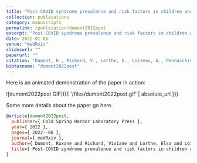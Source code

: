 ```yaml
---
title: "Post-COVID syndrome prevalence and risk factors in children and adolescents: A population-based serological study"
collection: publications
category: manuscripts
permalink: /publication/dumont2022post
excerpt: "Post-COVID syndrome prevalence and risk factors in children and adolescents: A population-based serological study"
date: 2022-01-01
venue: "medRxiv"
slidesurl: ""
paperurl: ""
citation: 'Dumont, R., Richard, V., Lorthe, E., Loizeau, A., Pennacchio, F., Zaballa, M., Baysson, H., Nehme, M., Perrin, A., L’Huillier, A. & others (2022). "Post-COVID syndrome prevalence and risk factors in children and adolescents: A population-based serological study." medRxiv. 2022--08.'
bibtexname: "dumont2022post"
---
```


Here is an animated demonstration of the paper in action:

![dumont2022post GIF]({{ '/files/dumont2022post.gif' | absolute_url }})

Some more details about the paper go here.

```bibtex
@article{dumont2022post,
  publisher={ Cold Spring Harbor Laboratory Press },
  year={ 2022 },
  pages={ 2022--08 },
  journal={ medRxiv },
  author={ Dumont, Roxane and Richard, Viviane and Lorthe, Elsa and Loizeau, Andrea and Pennacchio, Francesco and Zaballa, Mar{\'\i}a-Eugenia and Baysson, H{\'e}l{\`e}ne and Nehme, Mayssam and Perrin, Anne and L’Huillier, Arnaud G and others },
  title={ Post-COVID syndrome prevalence and risk factors in children and adolescents: A population-based serological study },
}
```
